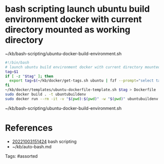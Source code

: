 # bash scripting launch ubuntu build environment docker with current directory mounted as working directory
~/kb/bash-scripting/ubuntu-docker-build-environment.sh
```bash
#!/bin/bash
# launch ubuntu build environment docker with current directory mounted as working directory
tag=$1
if [ -z "$tag" ]; then
  export tag=$(~/kb/docker/get-tags.sh ubuntu | fzf --prompt="select tag")
fi
~/kb/docker/templates/ubuntu-dockerfile-template.sh $tag > Dockerfile 
sudo docker build . -t ubuntubuildenv
sudo docker run --rm -it -v "$(pwd):$(pwd)" -w "$(pwd)" ubuntubuildenv
```

~/kb/bash-scripting/ubuntu-docker-build-environment.sh
# References
- [20221003151424](/zet/20221003151424/) bash scripting
- ~/kb/auto-bash.md

Tags:
    #assorted

